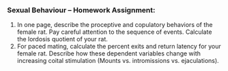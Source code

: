 ### Sexual Behaviour – Homework Assignment:

1. In one page, describe the proceptive and copulatory behaviors of the female rat.  Pay careful attention to the sequence of events.  Calculate the lordosis quotient of your rat.
2. For paced mating, calculate the percent exits and return latency for your female rat.  Describe how these dependent variables change with increasing coital stimulation \(Mounts vs. intromissions vs. ejaculations\).
